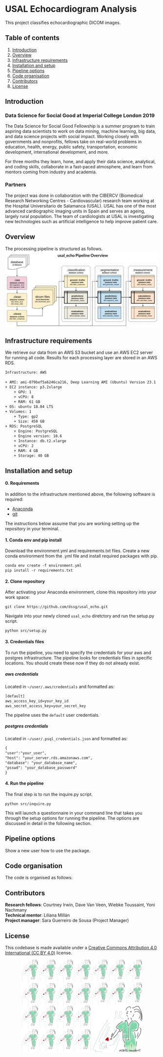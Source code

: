 # USAL Echocardiogram Analysis

This project classifies echocardiographic DICOM images.


## Table of contents

1. [Introduction](https://github.com/dssg/usal_echo#introduction)
2. [Overview](https://github.com/dssg/usal_echo#overview)
3. [Infrastructure requirements](https://github.com/dssg/usal_echo#infrastructure-requirements)
4. [Installation and setup](https://github.com/dssg/usal_echo#installation-and-setup)
5. [Pipeline options](https://github.com/dssg/usal_echo#pipeline-options)
6. [Code organisation](https://github.com/dssg/usal_echo#code-organisation)
7. [Contributors](https://github.com/dssg/usal_echo#contributors)
8. [License](https://github.com/dssg/usal_echo#license)

## Introduction

### Data Science for Social Good at Imperial College London 2019

The Data Science for Social Good Fellowship is a summer program to train aspiring data scientists to work on data mining, machine learning, big data, and data science projects with social impact. Working closely with governments and nonprofits, fellows take on real-world problems in education, health, energy, public safety, transportation, economic development, international development, and more.

For three months they learn, hone, and apply their data science, analytical, and coding skills, collaborate in a fast-paced atmosphere, and learn from mentors coming from industry and academia.

### Partners

The project was done in collaboration with the CIBERCV (Biomedical Research Networking Centres - Cardiovascular) research team working at the Hospital Universitario de Salamanca (USAL). USAL has one of the most advanced cardiographic imaging units in Spain and serves an ageing, largely rural population. The team of cardiologists at USAL is investigating new technologies such as artificial intelligence to help improve patient care.

## Overview

The processing pipeline is structured as follows.
![USAL Echo Project Overview](docs/images/usal_echo_pipeline_overview.png?raw=true "USAL Echo Project Overview")

## Infrastructure requirements
We retrieve our data from an AWS S3 bucket and use an AWS EC2 server for running all code. Results for each processing layer are stored in an AWS RDS.
```
Infrastructure: AWS

+ AMI: ami-079bef5a6246ca216, Deep Learning AMI (Ubuntu) Version 23.1
+ EC2 instance: p3.2xlarge
    + GPU: 1
    + vCPU: 8
    + RAM: 61 GB
+ OS: ubuntu 18.04 LTS
+ Volumes: 1
    + Type: gp2
    + Size: 450 GB
+ RDS: PostgreSQL
    + Engine: PostgreSQL
    + Engine version: 10.6
    + Instance: db.t2.xlarge
    + vCPU: 2
    + RAM: 4 GB
    + Storage: 40 GB
```

## Installation and setup

#### 0. Requirements
In addition to the infrastructure mentioned above, the following software is required:
* [Anaconda](https://docs.anaconda.com/anaconda/install/)
* [git](https://www.atlassian.com/git/tutorials/install-git)  

The instructions below assume that you are working setting up the repository in your terminal.

#### 1. Conda env and pip install
Download the environment.yml and requirements.txt files. Create a new conda environment from the .yml file and install required packages with pip.
```
conda env create -f environment.yml
pip install -r requirements.txt
```

#### 2. Clone repository
After activating your Anaconda environment, clone this repository into your work space:  
```
git clone https://github.com/dssg/usal_echo.git
```

Navigate into your newly cloned `usal_echo` diretctory and run the setup.py script.  
```
python src/setup.py
```

#### 3. Credentials files

To run the pipeline, you need to specify the credentials for your aws and postgres infrastructure. The pipeline looks for credentials files in specific locations. You should create these now if they do not already exist.

##### aws credentials   
Located in `~/user/.aws/credentials` and formatted as:
```
[default]
aws_access_key_id=your_key_id
aws_secret_access_key=your_secret_key
```
The pipeline uses the `default` user credentials.

##### postgres credentials  
Located in `~/user/.psql_credentials.json` and formatted as:
```
{
"user":"your_user",
"host": "your_server.rds.amazonaws.com",
"database": "your_database_name",
"psswd": "your_database_password"
}
```

#### 4. Run the pipeline
The final step is to run the inquire.py script. 
```
python src/inquire.py
```
This will launch a questionnaire in your command line that takes you through the setup options for running the pipeline. The options are discussed in detail in the following section.

## Pipeline options

Show a new user how to use the package.

## Code organisation

The code is organised as follows:

## Contributors

**Research fellows**: Courtney Irwin, Dave Van Veen, Wiebke Toussaint, Yoni Nachmany  
**Technical mentor**: Liliana Millán  
**Project manager**: Sara Guerreiro de Sousa (Project Manager)  

## License

This codebase is made available under a [Creative Commons Attribution 4.0 International (CC BY 4.0)](https://creativecommons.org/licenses/by/4.0/) license.

<p align="center">
<img src="docs/images/cardiologist_journey_3.jpeg" alt="Cardiologist at work" width="400" align:center/>
</p>
